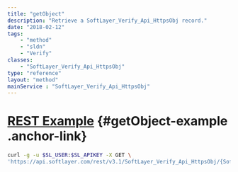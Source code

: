 ```yaml
---
title: "getObject"
description: "Retrieve a SoftLayer_Verify_Api_HttpsObj record."
date: "2018-02-12"
tags:
    - "method"
    - "sldn"
    - "Verify"
classes:
    - "SoftLayer_Verify_Api_HttpsObj"
type: "reference"
layout: "method"
mainService : "SoftLayer_Verify_Api_HttpsObj"
---
```


# [REST Example](#getObject-example) <a href="/article/rest/"><i class="fas fa-question"></i></a> {#getObject-example .anchor-link} 
```bash
curl -g -u $SL_USER:$SL_APIKEY -X GET \
'https://api.softlayer.com/rest/v3.1/SoftLayer_Verify_Api_HttpsObj/{SoftLayer_Verify_Api_HttpsObjID}/getObject'
```
